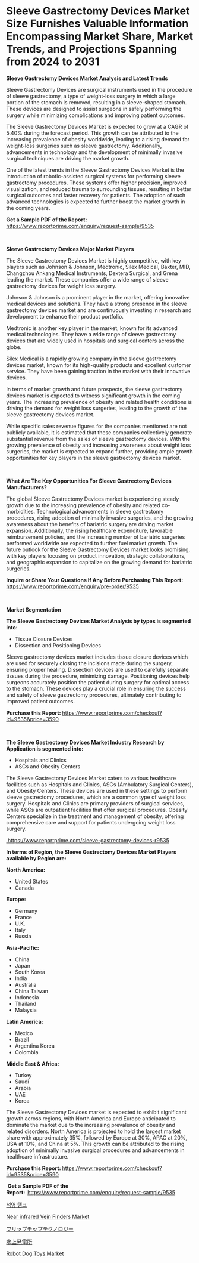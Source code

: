 <p><h1>Sleeve Gastrectomy Devices Market Size Furnishes Valuable Information Encompassing Market Share, Market Trends, and Projections Spanning from 2024 to 2031</h1></p><p><strong>Sleeve Gastrectomy Devices Market Analysis and Latest Trends</strong></p>
<p><p>Sleeve Gastrectomy Devices are surgical instruments used in the procedure of sleeve gastrectomy, a type of weight-loss surgery in which a large portion of the stomach is removed, resulting in a sleeve-shaped stomach. These devices are designed to assist surgeons in safely performing the surgery while minimizing complications and improving patient outcomes.</p><p>The Sleeve Gastrectomy Devices Market is expected to grow at a CAGR of 5.40% during the forecast period. This growth can be attributed to the increasing prevalence of obesity worldwide, leading to a rising demand for weight-loss surgeries such as sleeve gastrectomy. Additionally, advancements in technology and the development of minimally invasive surgical techniques are driving the market growth.</p><p>One of the latest trends in the Sleeve Gastrectomy Devices Market is the introduction of robotic-assisted surgical systems for performing sleeve gastrectomy procedures. These systems offer higher precision, improved visualization, and reduced trauma to surrounding tissues, resulting in better surgical outcomes and faster recovery for patients. The adoption of such advanced technologies is expected to further boost the market growth in the coming years.</p></p>
<p><strong>Get a Sample PDF of the Report:&nbsp;</strong> <a href="https://www.reportprime.com/enquiry/request-sample/9535">https://www.reportprime.com/enquiry/request-sample/9535</a></p>
<p>&nbsp;</p>
<p><strong>Sleeve Gastrectomy Devices Major Market Players</strong></p>
<p><p>The Sleeve Gastrectomy Devices Market is highly competitive, with key players such as Johnson & Johnson, Medtronic, Silex Medical, Baxter, MID, Changzhou Ankang Medical Instruments, Dextera Surgical, and Grena leading the market. These companies offer a wide range of sleeve gastrectomy devices for weight loss surgery.</p><p>Johnson & Johnson is a prominent player in the market, offering innovative medical devices and solutions. They have a strong presence in the sleeve gastrectomy devices market and are continuously investing in research and development to enhance their product portfolio.</p><p>Medtronic is another key player in the market, known for its advanced medical technologies. They have a wide range of sleeve gastrectomy devices that are widely used in hospitals and surgical centers across the globe.</p><p>Silex Medical is a rapidly growing company in the sleeve gastrectomy devices market, known for its high-quality products and excellent customer service. They have been gaining traction in the market with their innovative devices.</p><p>In terms of market growth and future prospects, the sleeve gastrectomy devices market is expected to witness significant growth in the coming years. The increasing prevalence of obesity and related health conditions is driving the demand for weight loss surgeries, leading to the growth of the sleeve gastrectomy devices market.</p><p>While specific sales revenue figures for the companies mentioned are not publicly available, it is estimated that these companies collectively generate substantial revenue from the sales of sleeve gastrectomy devices. With the growing prevalence of obesity and increasing awareness about weight loss surgeries, the market is expected to expand further, providing ample growth opportunities for key players in the sleeve gastrectomy devices market.</p></p>
<p>&nbsp;</p>
<p><strong>What Are The Key Opportunities For Sleeve Gastrectomy Devices Manufacturers?</strong></p>
<p><p>The global Sleeve Gastrectomy Devices market is experiencing steady growth due to the increasing prevalence of obesity and related co-morbidities. Technological advancements in sleeve gastrectomy procedures, rising adoption of minimally invasive surgeries, and the growing awareness about the benefits of bariatric surgery are driving market expansion. Additionally, the rising healthcare expenditure, favorable reimbursement policies, and the increasing number of bariatric surgeries performed worldwide are expected to further fuel market growth. The future outlook for the Sleeve Gastrectomy Devices market looks promising, with key players focusing on product innovation, strategic collaborations, and geographic expansion to capitalize on the growing demand for bariatric surgeries.</p></p>
<p><strong>Inquire or Share Your Questions If Any Before Purchasing This Report:</strong> <a href="https://www.reportprime.com/enquiry/pre-order/9535">https://www.reportprime.com/enquiry/pre-order/9535</a></p>
<p>&nbsp;</p>
<p><strong>Market Segmentation</strong></p>
<p><strong>The Sleeve Gastrectomy Devices Market Analysis by types is segmented into:</strong></p>
<p><ul><li>Tissue Closure Devices</li><li>Dissection and Positioning Devices</li></ul></p>
<p><p>Sleeve gastrectomy devices market includes tissue closure devices which are used for securely closing the incisions made during the surgery, ensuring proper healing. Dissection devices are used to carefully separate tissues during the procedure, minimizing damage. Positioning devices help surgeons accurately position the patient during surgery for optimal access to the stomach. These devices play a crucial role in ensuring the success and safety of sleeve gastrectomy procedures, ultimately contributing to improved patient outcomes.</p></p>
<p><strong>Purchase this Report:&nbsp;</strong><a href="https://www.reportprime.com/checkout?id=9535&price=3590">https://www.reportprime.com/checkout?id=9535&price=3590</a></p>
<p>&nbsp;</p>
<p><strong>The Sleeve Gastrectomy Devices Market Industry Research by Application is segmented into:</strong></p>
<p><ul><li>Hospitals and Clinics</li><li>ASCs and Obesity Centers</li></ul></p>
<p><p>The Sleeve Gastrectomy Devices Market caters to various healthcare facilities such as Hospitals and Clinics, ASCs (Ambulatory Surgical Centers), and Obesity Centers. These devices are used in these settings to perform sleeve gastrectomy procedures, which are a common type of weight loss surgery. Hospitals and Clinics are primary providers of surgical services, while ASCs are outpatient facilities that offer surgical procedures. Obesity Centers specialize in the treatment and management of obesity, offering comprehensive care and support for patients undergoing weight loss surgery.</p></p>
<p><a href="https://www.reportprime.com/sleeve-gastrectomy-devices-r9535">&nbsp;https://www.reportprime.com/sleeve-gastrectomy-devices-r9535</a></p>
<p><strong>In terms of Region, the Sleeve Gastrectomy Devices Market Players available by Region are:</strong></p>
<p>
    <p> <strong> North America: </strong>
        <ul>
            <li>United States</li>
            <li>Canada</li>
        </ul>
        </p> 
    <p> <strong> Europe: </strong>
        <ul>
            <li>Germany</li>
            <li>France</li>
            <li>U.K.</li>
            <li>Italy</li>
            <li>Russia</li>
        </ul>
        </p> 
    <p> <strong> Asia-Pacific: </strong>
        <ul>
            <li>China</li>
            <li>Japan</li>
            <li>South Korea</li>
            <li>India</li>
            <li>Australia</li>
            <li>China Taiwan</li>
            <li>Indonesia</li>
            <li>Thailand</li>
            <li>Malaysia</li>
        </ul>
        </p> 
    <p> <strong> Latin America: </strong>
        <ul>
            <li>Mexico</li>
            <li>Brazil</li>
            <li>Argentina Korea</li>
            <li>Colombia</li>
        </ul>
        </p> 
    <p> <strong> Middle East & Africa: </strong>
        <ul>
            <li>Turkey</li>
            <li>Saudi</li>
            <li>Arabia</li>
            <li>UAE</li>
            <li>Korea</li>
        </ul>
    </p>
    </p>
<p><p>The Sleeve Gastrectomy Devices market is expected to exhibit significant growth across regions, with North America and Europe anticipated to dominate the market due to the increasing prevalence of obesity and related disorders. North America is projected to hold the largest market share with approximately 35%, followed by Europe at 30%, APAC at 20%, USA at 10%, and China at 5%. This growth can be attributed to the rising adoption of minimally invasive surgical procedures and advancements in healthcare infrastructure.</p></p>
<p><strong>Purchase this Report: </strong><a href="https://www.reportprime.com/checkout?id=9535&price=3590">https://www.reportprime.com/checkout?id=9535&price=3590</a></p>
<p>&nbsp;<strong>Get a Sample PDF of the Report:&nbsp;&nbsp;</strong><a href="https://www.reportprime.com/enquiry/request-sample/9535">https://www.reportprime.com/enquiry/request-sample/9535</a></p>
<p><strong></strong></p>
<p><p><a href="https://github.com/TrevorKruvalis5678/Market-Research-Report-List-1/blob/main/269528273845.md">석영 탱크</a></p><p><a href="https://github.com/cameroneffertz/Market-Research-Report-List-1/blob/main/near-infrared-vein-finders-market.md">Near infrared Vein Finders Market</a></p><p><a href="https://github.com/vtbvgl20191192/Market-Research-Report-List-2/blob/main/254267478600.md">フリップチップテクノロジー</a></p><p><a href="https://github.com/laurenreichert/Market-Research-Report-List-1/blob/main/506729478601.md">水上発電所</a></p><p><a href="https://issuu.com/reportprime-2/docs/robot-dog-toys-market-size-2030.pptx">Robot Dog Toys Market</a></p></p>